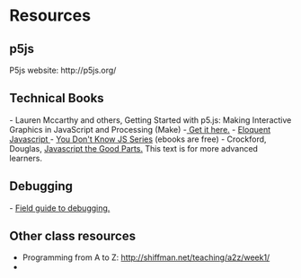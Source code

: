 
<h1>Resources</h1>

<h2>p5js</h2>
P5js website: http://p5js.org/

<h2>Technical Books</h2>
- Lauren Mccarthy and others, Getting Started with p5.js: Making Interactive Graphics in JavaScript and Processing (Make) -<a href="http://www.amazon.com/Getting-Started-p5-js-Interactive-JavaScript-ebook/dp/B016VF1G3W/ref=sr_1_1?s=digital-text&ie=UTF8&qid=1453178928&sr=1-1&keywords=p5js"> Get it here.</a>
- <a href="http://eloquentjavascript.net/">Eloquent Javascript </a>
- <a href="https://github.com/getify/You-Dont-Know-JS">You Don't Know JS Series</a> (ebooks are free)
- Crockford, Douglas, <a href="http://bdcampbell.net/javascript/book/javascript_the_good_parts.pdf">Javascript the Good Parts.</a> This text is for more advanced learners.

<h2>Debugging</h2>
- <a href="http://p5js.org/tutorials/debugging/">Field guide to debugging. </a>


<h2>Other class resources</h2>

- Programming from A to Z: http://shiffman.net/teaching/a2z/week1/  
-   
